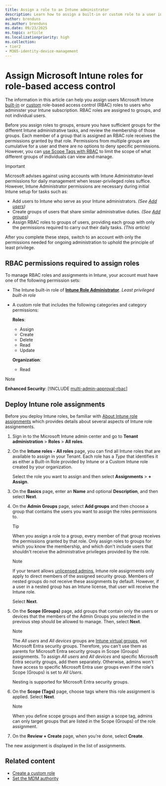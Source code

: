 ```yaml
---
title: Assign a role to an Intune administrator
description: Learn how to assign a built-in or custom role to a user in Microsoft Intune.
author: brenduns
ms.author: brenduns
ms.date: 09/23/2025
ms.topic: article
ms.localizationpriority: high
ms.collection:
- tier2
- M365-identity-device-management
---
```


# Assign  Microsoft Intune roles for role-based access control

The information in this article can help you assign users Microsoft Intune [built-in](role-based-access-control.md#built-in-roles) or [custom](create-custom-role.md) role-based access control (RBAC) roles to users who administer your Intune subscription. RBAC roles are assigned to groups, and not individual users.

Before you assign roles to groups, ensure you have sufficient groups for the different Intune administrative tasks, and review the membership of those groups. Each member of a group that is assigned an RBAC role receives the permissions granted by that role. Permissions from multiple groups are cumulative for a user and there are no options to deny specific permissions. However, you can [use Scope Tags with RBAC](../fundamentals/scope-tags.md) to limit the scope of what different groups of individuals can view and manage.

> [!IMPORTANT]
> Microsoft advises against using accounts with Intune Administrator-level permissions for daily management when lesser-privileged roles suffice. However, Intune Administrator permissions are necessary during initial Intune setup for tasks such as:
>
> - Add users to Intune who serve as your Intune administrators. *(See [Add users](../fundamentals/users-add.md))*
> - Create groups of users that share similar administrative duties. *(See [Add groups](../fundamentals/groups-add.md))*
> - Assign RBAC roles to groups of users, providing each group with only the permissions required to carry out their daily tasks. *(This article)*
>
> After you complete these steps, switch to an account with only the permissions needed for ongoing administration to uphold the principle of least privilege.

## RBAC permissions required to assign roles

To manage RBAC roles and assignments in Intune, your account must have one of the following permission sets:

- The Intune built-in role of [**Intune Role Administrator**](../fundamentals/role-based-access-control.md#built-in-roles). *Least privileged built-in role*
- A custom role that includes the following categories and category permissions:

  **Roles**:
  - Assign
  - Create
  - Delete
  - Read
  - Update

  **Organization**:
  - Read

> [!NOTE]
> **Enhanced Security**: [!INCLUDE [multi-admin-approval-rbac](../includes/multi-admin-approval-rbac.md)]

## Deploy Intune role assignments

Before you deploy Intune roles, be familiar with [About Intune role assignments](../fundamentals/role-based-access-control.md#about-intune-role-assignments) which provides details about several aspects of Intune role assignements.

1. Sign in to the Microsoft Intune admin center and go to **Tenant administration** > **Roles** > **All roles**.

2. On the **Intune roles - All roles** page, you can find all Intune roles that are available to assign in your Tenant. Each role has a *Type* that identifies it as either a Built-in Role provided by Intune or a Custom Intune role created by your organization.

   Select the role you want to assign and then select **Assignments** > **+ Assign**.

3. On the **Basics** page, enter an **Name** and optional **Description**, and then select  **Next**.

4. On the **Admin Groups** page, select **Add groups** and then choose a group that contains the users you want to assign the roles permissions to.

   > [!TIP]
   > When you assign a role to a group, every member of that group receives the permissions granted by that role. Only assign roles to groups for which you know the membership, and which don't include users that shouldn't receive the administrative privileges provided by the role.

   > [!NOTE]
   > If your tenant allows [unlicensed admins](../fundamentals/unlicensed-admins.md), Intune role assignments only apply to direct members of the assigned security group. Members of nested groups do not receive these assignments by default. However, if a user in a nested group has an Intune license, that user will receive the Intune role.

   Select **Next**.

5. On the **Scope (Groups)** page, add groups that contain only the users or devices that the members of the Admin Groups you selected in the previous step should be allowed to manage. Then, select **Next**.

   > [!NOTE]
   > The *All users* and *All devices* groups are [Intune virtual groups](groups-add.md#the-intune-all-users-and-all-devices-groups), not Microsoft Entra security groups. Therefore, you can't use them as parents for Microsoft Entra security groups in Scope (Groups) assignments. To assign  *All users* and *All devices* and specific Microsoft Entra security groups, add them separately. Otherwise, admins won't have access to specific Microsoft Entra user groups even if the role's Scope (Groups) is set to *All Users*.
   >
   > Nesting is supported for Microsoft Entra security groups.

6. On the **Scope (Tags)** page, choose tags where this role assignment is applied. Select **Next**.

   > [!NOTE]
   > When you define scope groups and then assign a scope tag, admins can only target groups that are listed in the Scope (Groups) of the role assignment.

7. On the **Review + Create** page, when you're done, select **Create**.

The new assignment is displayed in the list of assignments.

## Related content

- [Create a custom role](../fundamentals/create-custom-role.md)
- [Set the MDM authority](../fundamentals/mdm-authority-set.md)

